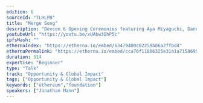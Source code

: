 ```yaml
---
edition: 6
sourceId: "7LHLPB"
title: "Merge Song"
description: "Devcon 6 Opening Ceremonies featuring Aya Miyaguchi, Danny Ryan, Tim Beiko, Carl Beekhuizen, Jonathan Mann, & Skylar Weaver."
youtubeUrl: "https://youtu.be/xUAbw3QhP5c"
ipfsHash: ""
ethernaIndex: "https://etherna.io/embed/63479400c02259b06a2ffbd4"
ethernaPermalink: "https://etherna.io/embed/cca76f11866325e31a1a71586952d279d481fc013180d42a777d08c7d6ada805"
duration: 514
expertise: "Beginner"
type: "Talk"
track: "Opportunity & Global Impact"
tags: ["Opportunity & Global Impact"]
keywords: ["ethereum","foundation"]
speakers: ["Jonathan Mann"]
---
```

